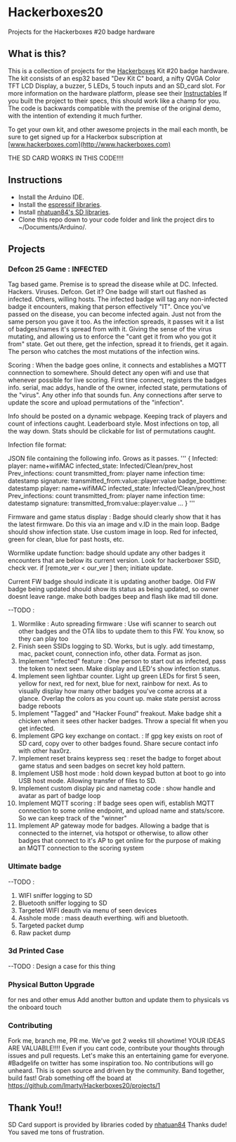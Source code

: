 # Hackerboxes20
Projects for the Hackerboxes #20 badge hardware

## What is this?
This is a collection of projects for the [Hackerboxes](http://hackerboxes.com) Kit \#20 badge hardware.  The kit consists of an esp32 based "Dev Kit C" board, a nifty QVGA Color TFT LCD Display, a buzzer, 5 LEDs, 5 touch inputs and an SD_card slot.  For more information on the hardware platform, please see their [Instructables](https://www.instructables.com/id/HackerBoxes-0020-Summer-Camp/)  If you built the project to their specs, this should work like a champ for you. The code is backwards compatible with the premise of the original demo, with the intention of extending it much further.

To get your own kit, and other awesome projects in the mail each month, be sure to get signed up for a Hackerbox subscription at [www.hackerboxes.com](http://www.hackerboxes.com)

THE SD CARD WORKS IN THIS CODE!!!!


## Instructions

* Install the Arduino IDE.
* Install the [espressif libraries](https://github.com/espressif/arduino-esp32).
* Install [nhatuan84's SD libraries](https://github.com/nhatuan84/esp32-micro-sdcard).
* Clone this repo down to your code folder and link the project dirs to ~/Documents/Arduino/<PROJECTNAME>.  

## Projects

### Defcon 25 Game : INFECTED
Tag based game.  Premise is to spread the disease while at DC.  Infected. Hackers. Viruses. Defcon. Get it?  One badge will start out flashed as infected.  Others, willing hosts.  The infected badge will tag any non-infected badge it encounters, making that person effectively "IT".  Once you've passed on the disease, you can become infected again.  Just not from the same person you gave it too.  As the infection spreads, it passes wit it a list of badges/names it's spread from with it.  Giving the sense of the virus mutating, and allowing us to enforce the "cant get it from who you got it from" state. Get out there, get the infection, spread it to friends, get it again.  The person who catches the most mutations of the infection wins.


Scoring :
When the badge goes online, it connects and establishes a MQTT connnection to somewhere.  Should detect any open wifi and use that whenever possible for live scoring. First time connect, registers the badges info.  serial, mac addys, handle of the owner, infected state, permutations of the "virus". Any other info that sounds fun. Any connections after serve to update the score and upload permutations of the "infection".

Info should be posted on a dynamic webpage.  Keeping track of players and count of infections caught.  Leaderboard style.  Most infections on top, all the way down.  Stats should be clickable for list of permutations caught.

Infection file format:

JSON file containing the following info.  Grows as it passes.
'''
{
  Infected:
    player: name+wifiMAC
      infected_state: Infected/Clean/prev_host
      Prev_infections: count
      transmitted_from: player name
      infection time: datestamp
      signature: transmitted_from:value::player:value
      badge_boottime: datestamp
    player: name+wifiMAC
      infected_state: Infected/Clean/prev_host
      Prev_infections: count
      transmitted_from: player name
      infection time: datestamp
      signature: transmitted_from:value::player:value
    ...
  }
'''



Firmware and game status display :
Badge should clearly show that it has the latest firmware.  Do this via an image and v.ID in the main loop.
Badge should show infection state.  Use custom image in loop.  Red for infected, green for clean, blue for past hosts, etc.


Wormlike update function:
badge should update any other badges it encounters that are below its current version. Look for hackerboxer SSID, check ver.  if [remote_ver < our_ver ] then; initiate update.

Current FW badge should indicate it is updating another badge.
Old FW badge being updated should show its status as being updated, so owner doesnt leave range.
make both badges beep and flash like mad till done.

--TODO :
1. Wormlike : Auto spreading firmware : Use wifi scanner to search out other badges and the OTA libs to update them to this FW.  You know, so they can play too
1. Finish seen SSIDs logging to SD.  Works, but is ugly. add timestamp, mac, packet count, connection info, other data. Format as json.
1. Implement "infected" feature : One person to start out as infected, pass the token to next seen.  Make display and LED's show infection status.
1. Implement seen lightbar counter.  Light up green LEDs for first 5 seen, yellow for next, red for next, blue for next, rainbow for next.  As to visually display how many other badges you've come across at a glance. Overlap the colors as you count up. make state persist across badge reboots
1. Implement "Tagged" and "Hacker Found" freakout.  Make badge shit a chicken when it sees other hacker badges.  Throw a special fit when you get infected.
1. Implement GPG key exchange on contact.  : If gpg key exists on root of SD card, copy over to other badges found. Share secure contact info with other hax0rz.  
1. Implement reset brains keypress seq : reset the badge to forget about game status and seen badges on secret key hold pattern.  
1. Implement USB host mode : hold down keypad button at boot to go into USB host mode.  Allowing transfer of files to SD.  
1. Implement custom display pic and nametag code : show handle and avatar as part of badge loop
1. Implement MQTT scoring : If badge sees open wifi, establish MQTT connection to some online endpoint, and upload name and stats/score.  So we can keep track of the "winner"
1. Implement AP gateway mode for badges.  Allowing a badge that is connected to the internet, via hotspot or otherwise, to allow other badges that connect to it's AP to get online for the purpose of making an MQTT connection to the scoring system


### Ultimate badge
--TODO :
1. WIFI sniffer logging to SD
1. Bluetooth sniffer logging to SD
1. Targeted WIFI deauth via menu of seen devices
1. Asshole mode : mass deauth everthing. wifi and bluetooth.
1. Targeted packet dump
1. Raw packet dump


### 3d Printed Case
--TODO : Design a case for this thing

### Physical Button Upgrade
for nes and other emus
Add another button and update them to physicals vs the onboard touch

### Contributing
Fork me, branch me, PR me. We've got 2 weeks till showtime!  YOUR IDEAS ARE VALUABLE!!!! Even if you cant code, contribute your thoughts through issues and pull requests.  Let's make this an entertaining game for everyone.  #Badgelife on twitter has some inspiration too.  No contributions will go unheard.  This is open source and driven by the community. Band together, build fast!  Grab something off the board at https://github.com/lmarty/Hackerboxes20/projects/1


## Thank You!!
SD Card support is provided by libraries coded by [nhatuan84](https://github.com/nhatuan84) Thanks dude! You saved me tons of frustration.
